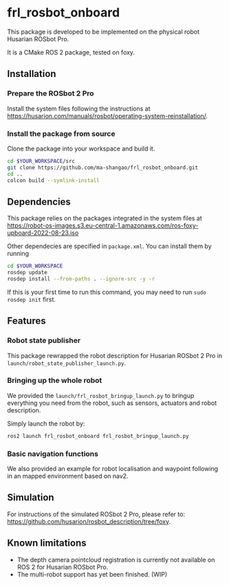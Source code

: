 # frl_rosbot_onboard

This package is developed to be implemented on the physical robot Husarian ROSbot Pro.

It is a CMake ROS 2 package, tested on foxy.

## Installation
### Prepare the ROSbot 2 Pro
Install the system files following the instructions at https://husarion.com/manuals/rosbot/operating-system-reinstallation/.

### Install the package from source
Clone the package into your workspace and build it.
```bash
cd $YOUR_WORKSPACE/src
git clone https://github.com/ma-shangao/frl_rosbot_onboard.git
cd ..
colcon build --symlink-install
```


## Dependencies
This package relies on the packages integrated in the system files at https://robot-os-images.s3.eu-central-1.amazonaws.com/ros-foxy-upboard-2022-08-23.iso

Other dependecies are specified in `package.xml`. You can install them by running
 ```bash
 cd $YOUR_WORKSPACE
 rosdep update
 rosdep install --from-paths . --ignore-src -y -r
 ```
If this is your first time to run this command, you may need to run `sudo rosdep init` first.

## Features
### Robot state publisher
This package rewrapped the robot description for Husarian ROSbot 2 Pro in `launch/robot_state_publisher_launch.py`.

### Bringing up the whole robot
We provided the `launch/frl_rosbot_bringup_launch.py` to bringup everything you need from the robot, such as sensors, actuators and robot description.

Simply launch the robot by:
```bash
ros2 launch frl_rosbot_onboard frl_rosbot_bringup_launch.py
```

### Basic navigation functions
We also provided an example for robot localisation and waypoint following in an mapped environment based on nav2.

## Simulation
For instructions of the simulated ROSbot 2 Pro, please refer to: https://github.com/husarion/rosbot_description/tree/foxy.

## Known limitations
* The depth camera pointcloud registration is currently not available on ROS 2 for Husarian ROSbot Pro.
* The multi-robot support has yet been finished. (WIP)
